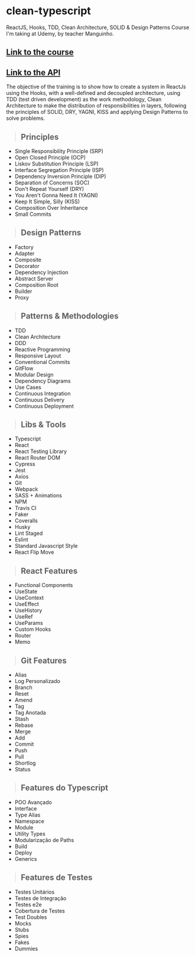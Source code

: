 # clean-typescript
ReactJS, Hooks, TDD, Clean Architecture, SOLID & Design Patterns
Course I'm taking at Udemy, by teacher Manguinho.
## [Link to the course](https://www.udemy.com/course/react-com-mango/)
## [Link to the API](http://fordevs.herokuapp.com/api-docs)

The objective of the training is to show how to create a system in ReactJs using the Hooks, with a well-defined and decoupled architecture, using TDD (test driven development) as the work methodology, Clean Architecture to make the distribution of responsibilities in layers, following the principles of SOLID, DRY, YAGNI, KISS and applying Design Patterns to solve problems.

> ## Principles

* Single Responsibility Principle (SRP)
* Open Closed Principle (OCP)
* Liskov Substitution Principle (LSP)
* Interface Segregation Principle (ISP)
* Dependency Inversion Principle (DIP)
* Separation of Concerns (SOC)
* Don't Repeat Yourself (DRY)
* You Aren't Gonna Need It (YAGNI)
* Keep It Simple, Silly (KISS)
* Composition Over Inheritance
* Small Commits

> ## Design Patterns

* Factory
* Adapter
* Composite
* Decorator
* Dependency Injection
* Abstract Server
* Composition Root
* Builder
* Proxy

> ## Patterns & Methodologies

* TDD
* Clean Architecture
* DDD
* Reactive Programming
* Responsive Layout
* Conventional Commits
* GitFlow
* Modular Design
* Dependency Diagrams
* Use Cases
* Continuous Integration
* Continuous Delivery
* Continuous Deployment

> ## Libs & Tools

* Typescript
* React
* React Testing Library
* React Router DOM
* Cypress
* Jest
* Axios
* Git
* Webpack
* SASS + Animations
* NPM
* Travis CI
* Faker
* Coveralls
* Husky
* Lint Staged
* Eslint
* Standard Javascript Style
* React Flip Move

> ## React Features

* Functional Components
* UseState
* UseContext
* UseEffect
* UseHistory
* UseRef
* UseParams
* Custom Hooks
* Router
* Memo

> ## Git Features

* Alias
* Log Personalizado
* Branch
* Reset
* Amend
* Tag
* Tag Anotada
* Stash
* Rebase
* Merge
* Add
* Commit
* Push
* Pull
* Shortlog
* Status

> ## Features do Typescript

* POO Avançado
* Interface
* Type Alias
* Namespace
* Module
* Utility Types
* Modularização de Paths
* Build
* Deploy
* Generics

> ## Features de Testes

* Testes Unitários
* Testes de Integração
* Testes e2e
* Cobertura de Testes
* Test Doubles
* Mocks
* Stubs
* Spies
* Fakes
* Dummies
